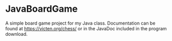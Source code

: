 JavaBoardGame
=============

A simple board game project for my Java class. Documentation can be found at https://victen.org/chess/ or in the JavaDoc included in the program download.
